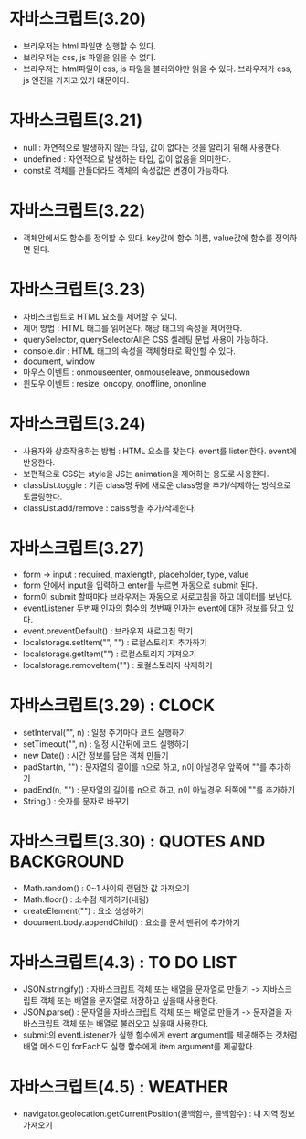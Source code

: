 # 자바스크립트(3.20)

- 브라우저는 html 파일만 실행할 수 있다.
- 브라우저는 css, js 파일을 읽을 수 없다.
- 브라우저는 html파일이 css, js 파일을 불러와야만 읽을 수 있다. 브라우저가 css, js 엔진을 가지고 있기 떄문이다.

# 자바스크립트(3.21)

- null : 자연적으로 발생하지 않는 타입, 값이 없다는 것을 알리기 위해 사용한다.
- undefined : 자연적으로 발생하는 타입, 값이 없음을 의미한다.
- const로 객체를 만들더라도 객체의 속성값은 변경이 가능하다.

# 자바스크립트(3.22)

- 객체안에서도 함수를 정의할 수 있다. key값에 함수 이름, value값에 함수를 정의하면 된다.

# 자바스크립트(3.23)

- 자바스크립트로 HTML 요소를 제어할 수 있다.
- 제어 방법 : HTML 태그를 읽어온다. 해당 태그의 속성을 제어한다.
- querySelector, querySelectorAll은 CSS 셀레팅 문법 사용이 가능하다.
- console.dir : HTML 태그의 속성을 객체형태로 확인할 수 있다.
- document, window
- 마우스 이벤트 : onmouseenter, onmouseleave, onmousedown
- 윈도우 이벤트 : resize, oncopy, onoffline, ononline

# 자바스크립트(3.24)

- 사용자와 상호작용하는 방법 : HTML 요소를 찾는다. event를 listen한다. event에 반응한다.
- 보편적으로 CSS는 style을 JS는 animation을 제어하는 용도로 사용한다.
- classList.toggle : 기존 class명 뒤에 새로운 class명을 추가/삭제하는 방식으로 토글링한다.
- classList.add/remove : calss명을 추가/삭제한다.

# 자바스크립트(3.27)

- form -> input : required, maxlength, placeholder, type, value
- form 안에서 input을 입력하고 enter를 누르면 자동으로 submit 된다.
- form이 submit 할때마다 브라우저는 자동으로 새로고침을 하고 데이터를 보낸다.
- eventListener 두번째 인자의 함수의 첫번째 인자는 event에 대한 정보를 담고 있다.
- event.preventDefault() : 브라우저 새로고침 막기
- localstorage.setItem("", "") : 로컬스토리지 추가하기
- localstorage.getItem("") : 로컬스토리지 가져오기
- localstorage.removeItem("") : 로컬스토리지 삭제하기

# 자바스크립트(3.29) : CLOCK

- setInterval("", n) : 일정 주기마다 코드 실행하기
- setTimeout("", n) : 일정 시간뒤에 코드 실행하기
- new Date() : 시간 정보를 담은 객체 만들기
- padStart(n, "") : 문자열의 길이를 n으로 하고, n이 아닐경우 앞쪽에 ""를 추가하기
- padEnd(n, "") : 문자열의 길이를 n으로 하고, n이 아닐경우 뒤쪽에 ""를 추가하기
- String() : 숫자를 문자로 바꾸기

# 자바스크립트(3.30) : QUOTES AND BACKGROUND

- Math.random() : 0~1 사이의 랜덤한 값 가져오기
- Math.floor() : 소수점 제거하기(내림)
- createElement("") : 요소 생성하기
- document.body.appendChild() : 요소를 문서 맨뒤에 추가하기

# 자바스크립트(4.3) : TO DO LIST

- JSON.stringify() : 자바스크립트 객체 또는 배열을 문자열로 만들기 -> 자바스크립트 객체 또는 배열을 문자열로 저장하고 싶을때 사용한다.
- JSON.parse() : 문자열을 자바스크립트 객체 또는 배열로 만들기 -> 문자열을 자바스크립트 객체 또는 배열로 불러오고 싶을때 사용한다.
- submit의 eventListener가 실행 함수에게 event argument를 제공해주는 것처럼 배열 메소드인 forEach도 실행 함수에게 item argument를 제공핟다.

# 자바스크립트(4.5) : WEATHER

- navigator.geolocation.getCurrentPosition(콜백함수, 콜백함수) : 내 지역 정보 가져오기
